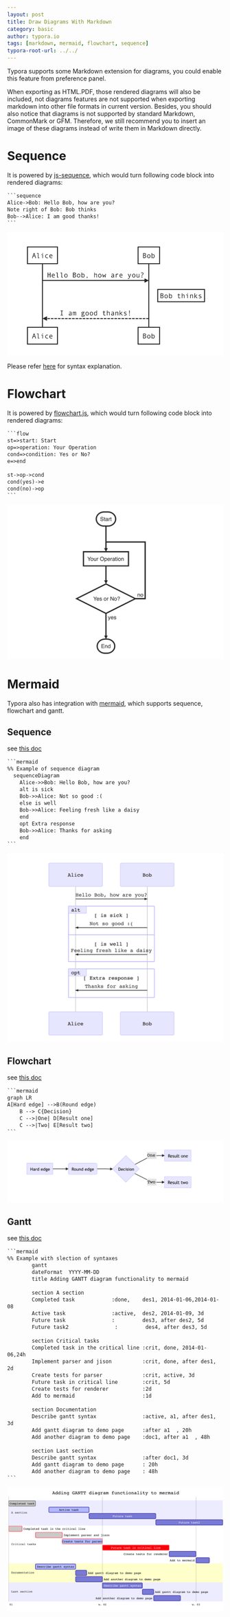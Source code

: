 ```yaml
---
layout: post
title: Draw Diagrams With Markdown
category: basic
author: typora.io
tags: [markdown, mermaid, flowchart, sequence]
typora-root-url: ../../
---
```


Typora supports some Markdown extension for diagrams, you could enable this feature from preference panel. 

When exporting as HTML.PDF, those rendered diagrams will also be included, not diagrams features are not supported when exporting markdown into other file formats in current version. Besides, you should also notice that diagrams is not supported by standard Markdown, CommonMark or GFM. Therefore, we still recommend you to insert an image of these diagrams instead of write them in Markdown directly.

# Sequence

It is powered by [js-sequence](https://bramp.github.io/js-sequence-diagrams/), which would turn following code block into rendered diagrams:

~~~gfm
​```sequence
Alice->Bob: Hello Bob, how are you?
Note right of Bob: Bob thinks
Bob-->Alice: I am good thanks!
​```
~~~

![Snip20160816_1](/media/diagrams/Snip20160816_1.png)

Please refer [here](https://bramp.github.io/js-sequence-diagrams/#syntax) for syntax explanation.

# Flowchart

It is powered by [flowchart.js](http://flowchart.js.org/), which would turn following code block into rendered diagrams:

~~~gfm
​```flow
st=>start: Start
op=>operation: Your Operation
cond=>condition: Yes or No?
e=>end

st->op->cond
cond(yes)->e
cond(no)->op
​```
~~~

![Snip20160816_2](/media/diagrams/Snip20160816_2.png)

# Mermaid

Typora also has integration with [mermaid](https://knsv.github.io/mermaid/#mermaid), which supports sequence, flowchart and gantt.

## Sequence

see [this doc](https://knsv.github.io/mermaid/#sequence-diagrams)

~~~gfm
​```mermaid
%% Example of sequence diagram
  sequenceDiagram
    Alice->>Bob: Hello Bob, how are you?
    alt is sick
    Bob->>Alice: Not so good :(
    else is well
    Bob->>Alice: Feeling fresh like a daisy
    end
    opt Extra response
    Bob->>Alice: Thanks for asking
    end
​```
~~~

![Snip20160816_3](/media/diagrams/Snip20160816_3.png)

## Flowchart

see [this doc](https://knsv.github.io/mermaid/#flowcharts-basic-syntax)

~~~gfm
​```mermaid
graph LR
A[Hard edge] -->B(Round edge)
    B --> C{Decision}
    C -->|One| D[Result one]
    C -->|Two| E[Result two]
​```
~~~

![Snip20160816_4](/media/diagrams/Snip20160816_4.png)

## Gantt

see [this doc](https://knsv.github.io/mermaid/#gant-diagrams)

~~~gfm
​```mermaid
%% Example with slection of syntaxes
        gantt
        dateFormat  YYYY-MM-DD
        title Adding GANTT diagram functionality to mermaid

        section A section
        Completed task            :done,    des1, 2014-01-06,2014-01-08
        Active task               :active,  des2, 2014-01-09, 3d
        Future task               :         des3, after des2, 5d
        Future task2               :         des4, after des3, 5d

        section Critical tasks
        Completed task in the critical line :crit, done, 2014-01-06,24h
        Implement parser and jison          :crit, done, after des1, 2d
        Create tests for parser             :crit, active, 3d
        Future task in critical line        :crit, 5d
        Create tests for renderer           :2d
        Add to mermaid                      :1d

        section Documentation
        Describe gantt syntax               :active, a1, after des1, 3d
        Add gantt diagram to demo page      :after a1  , 20h
        Add another diagram to demo page    :doc1, after a1  , 48h

        section Last section
        Describe gantt syntax               :after doc1, 3d
        Add gantt diagram to demo page      : 20h
        Add another diagram to demo page    : 48h
​```
~~~

![Snip20160816_5](/media/diagrams/Snip20160816_5.png)

